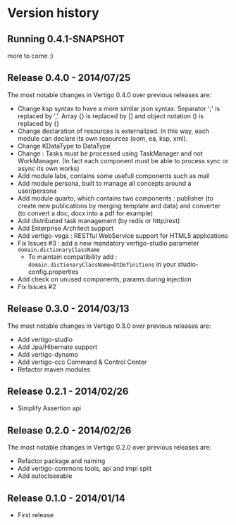 Version history
===============

Running 0.4.1-SNAPSHOT
----------------------

 more to come :)


Release 0.4.0 - 2014/07/25
--------------------------
The most notable changes in Vertigo 0.4.0 over previous releases are:  
  * Change ksp syntax to have a more similar json syntax.  Separator ';' is replaced by ','. Array {} is replaced by [] and  object notation () is replaced by {}
  * Change declaration of resources is externalized. In this way, each module can declare its own resources (oom, ea, ksp, xml).     
  * Change KDataType to DataType
  * Change : Tasks must be processed using TaskManager and not WorkManager. (In fact each component must be able to process sync or async its own works) 
  * Add module labs, contains some usefull components such as mail   
  * Add module persona, built to manage all concepts around a user/persona  
  * Add module quarto, which contains two components : publisher (to create new publications by merging template and data) and converter (to convert a doc, docx into a pdf for example)   
  * Add distributed task management (by redis or http/rest)
  * Add Enterprise Architect support
  * Add vertigo-vega : RESTful WebService support for HTML5 applications
  * Fix Issues #3 : add a new mandatory vertigo-studio parameter ```domain.dictionaryClassName``` 
    * To maintain compatibility add : ```domain.dictionaryClassName=DtDefinitions``` in your studio-config.properties
  * Add check on unused components, params during injection  
  * Fix Issues #2

Release 0.3.0 - 2014/03/13
--------------------------
The most notable changes in Vertigo 0.3.0 over previous releases are:
  * Add vertigo-studio
  * Add Jpa/Hibernate support
  * Add vertigo-dynamo
  * Add vertigo-ccc Command & Control Center
  * Refactor maven modules

Release 0.2.1 - 2014/02/26
--------------------------
  * Simplify Assertion api

Release 0.2.0 - 2014/02/26
--------------------------
The most notable changes in Vertigo 0.2.0 over previous releases are:
  * Refactor package and naming 
  * Add vertigo-commons tools, api and impl split
  * Add autocloseable

Release 0.1.0 - 2014/01/14
--------------------------
  * First release


